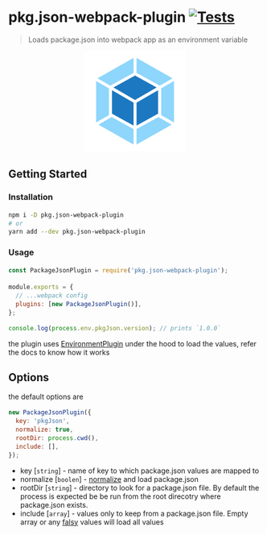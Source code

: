 # pkg.json-webpack-plugin [![Tests](https://github.com/sibiraj-s/pkg.json-webpack-plugin/workflows/Tests/badge.svg)](https://github.com/sibiraj-s/pkg.json-webpack-plugin/actions)

> Loads package.json into webpack app as an environment variable

<p align="center">
  <a href="https://github.com/sibiraj-s/pkg.json-webpack-plugin">
    <img width="200" height="200" src="./assets/webpack.png">
  </a>
</p>

## Getting Started

### Installation

```bash
npm i -D pkg.json-webpack-plugin
# or
yarn add --dev pkg.json-webpack-plugin
```

### Usage

```js
const PackageJsonPlugin = require('pkg.json-webpack-plugin');

module.exports = {
  // ...webpack config
  plugins: [new PackageJsonPlugin()],
};
```

```js
console.log(process.env.pkgJson.version); // prints `1.0.0`
```

the plugin uses [EnvironmentPlugin](https://webpack.js.org/plugins/environment-plugin/) under the hood to load the values, refer the docs to know how it works

## Options

the default options are

```js
new PackageJsonPlugin({
  key: 'pkgJson',
  normalize: true,
  rootDir: process.cwd(),
  include: [],
});
```

- key [`string`] - name of key to which package.json values are mapped to
- normalize [`boolen`] - [normalize](https://github.com/npm/normalize-package-data#what-normalization-currently-entails) and load package.json
- rootDir [`string`] - directory to look for a package.json file. By default the process is expected be be run from the root direcotry where package.json exists.
- include [`array`] - values only to keep from a package.json file. Empty array or any [falsy](https://developer.mozilla.org/en-US/docs/Glossary/Falsy) values will load all values
